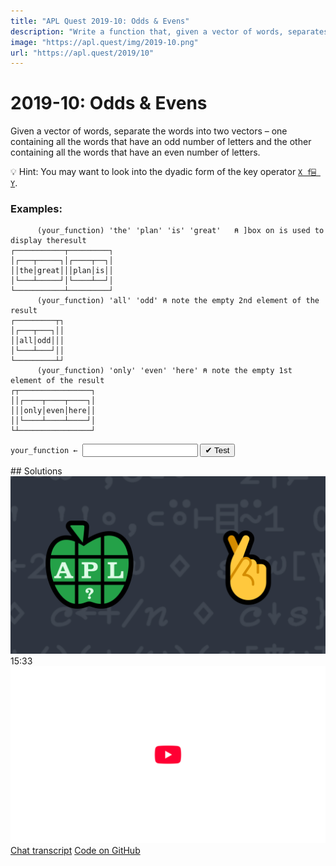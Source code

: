 ```yaml
---
title: "APL Quest 2019-10: Odds & Evens"
description: "Write a function that, given a vector of words, separates the words into two vectors – one containing all the words that have an odd number of letters and the other containing all the words that have an even number of letters."
image: "https://apl.quest/img/2019-10.png"
url: "https://apl.quest/2019/10"
---
```


# <span class=s>2019-</span>10: Odds & Evens
<!-- Write a function that, given a vector of words, separates the words into two vectors – one containing all the words that have an odd number of letters and the other containing all the words that have an even number of letters. -->
Given a vector of words, separate the words into two vectors – one containing all the words that have an odd number of letters and the other containing all the words that have an even number of letters.

💡 Hint: You may want to look into the dyadic form of the key operator [`X f⌸ Y`](http://help.dyalog.com/latest/Content/Language/Primitive%20Operators/Key.htm).

### Examples:

```APL
      (your_function) 'the' 'plan' 'is' 'great'   ⍝ ]box on is used to display theresult
┌───────────┬─────────┐
│┌───┬─────┐│┌────┬──┐│
││the│great│││plan│is││
│└───┴─────┘│└────┴──┘│
└───────────┴─────────┘
      (your_function) 'all' 'odd' ⍝ note the empty 2nd element of the result
┌─────────┬┐
│┌───┬───┐││
││all│odd│││
│└───┴───┘││
└─────────┴┘
      (your_function) 'only' 'even' 'here' ⍝ note the empty 1st element of the result
┌┬────────────────┐
││┌────┬────┬────┐│
│││only│even│here││
││└────┴────┴────┘│
└┴────────────────┘
```
<div class="pdiv">
  <code onclick="p_Input.focus()">your_function ← </code><input id="p_Input" autocomplete="off" spellcheck="false" oninput="this.parentElement.querySelector`button`.disabled=false;localStorage.setItem(window.location.pathname,this.value)" onkeypress="subm(event)">
  <button onclick="alert$.next`Testing…`;submitSolution`p`" class="md-button md-button--primary">&#x2714; Test</button>
</div>
<blockquote id="p_Output"></blockquote>
## Solutions
<div onclick="play(this)" title="Video on YouTube" class="yt">
<img alt="Video Thumbnail" src="../../img/2019-10.png">
<time>15:33</time>
<img alt="YouTube" src="../../img/yt-big.png">
</div>
<a href="https://chat.stackexchange.com/transcript/52405?m=63718568#63718568" target="_blank" class="md-button md-button--primary">Chat transcript</a>
<a href="https://github.com/abrudz/apl_quest/tree/main/2019/10.apl" target="_blank" class="md-button md-button--primary right">Code on GitHub</a>

<script>
    testCases={"a":["'the' 'plan' 'is' 'great'","'all' 'odd'","'only' 'even' 'here'","{(⎕A,819⌶⎕A)[?⍴⍨⍵]⊂⍨(⍳⍵)∊⍵?⍨3+?7}52"],"b":[",⊂'one'",",⊂'lone'","0⍴⊂''"],"f":"{1↓¨{(2|≢¨⍵){⊂⍵}⌸⍵}'i' 'ii',⍵}","p":"{0=≢⍵:⍬⋄⍵}¨"}
    p_Input.value=localStorage.getItem(window.location.pathname)
    play=e=>e.outerHTML=`<iframe src="https://www.youtube.com/embed/9hUTqexYZ0I?list=PLYKQVqyrAEj9wDIUyLDGtDAFTKY38BUMN&autoplay=1" title="<span class=s>2019-</span>10: Odds & Evens (APL Quest 2019-10)" frameborder="0" allow="accelerometer; autoplay; clipboard-write; encrypted-media; gyroscope; picture-in-picture; web-share" referrerpolicy="strict-origin-when-cross-origin" allowfullscreen></iframe>`
</script>
